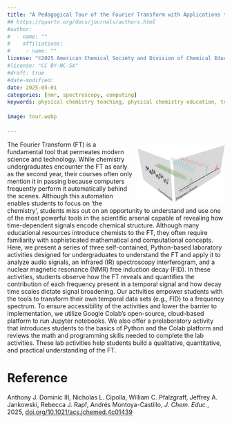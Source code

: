 ```yaml
---
title: "A Pedagogical Tour of the Fourier Transform with Applications to NMR and IR Spectroscopy"
## https://quarto.org/docs/journals/authors.html
#author:
#  - name: ""
#    affiliations:
#     - name: ""
license: "©2025 American Chemical Society and Division of Chemical Education, Inc."
#license: "CC BY-NC-SA"
#draft: true
#date-modified:
date: 2025-05-01
categories: [nmr, spectroscopy, computing]
keywords: physical chemistry teaching, physical chemistry education, teaching resources, Fourier transforms, Infrared light, Nuclear magnetic resonance spectroscopy, Students, Undergraduates 

image: tour.webp

---
```

<img src="tour.webp" width="40%" align="right" style="padding: 10px 0px 0px 10px;"/>

The Fourier Transform (FT) is a fundamental tool that permeates modern science and technology. While chemistry undergraduates encounter the FT as early as the second year, their courses often only mention it in passing because computers frequently perform it automatically behind the scenes. Although this automation enables students to focus on ‘the chemistry’, students miss out on an opportunity to understand and use one of the most powerful tools in the scientific arsenal capable of revealing how time-dependent signals encode chemical structure. Although many educational resources introduce chemists to the FT, they often require familiarity with sophisticated mathematical and computational concepts. Here, we present a series of three self-contained, Python-based laboratory activities designed for undergraduates to understand the FT and apply it to analyze audio signals, an infrared (IR) spectroscopy interferogram, and a nuclear magnetic resonance (NMR) free induction decay (FID). In these activities, students observe how the FT reveals and quantifies the contribution of each frequency present in a temporal signal and how decay time scales dictate signal broadening. Our activities empower students with the tools to transform their own temporal data sets (e.g., FID) to a frequency spectrum. To ensure accessibility of the activities and lower the barrier to implementation, we utilize Google Colab’s open-source, cloud-based platform to run Jupyter notebooks. We also offer a prelaboratory activity that introduces students to the basics of Python and the Colab platform and reviews the math and programming skills needed to complete the lab activities. These lab activities help students build a qualitative, quantitative, and practical understanding of the FT.


# Reference

Anthony J. Dominic III, Nicholas L. Cipolla, William C. Pfalzgraff, Jeffrey A. Jankowski, Rebecca J. Rapf, Andrés Montoya-Castillo, *J. Chem. Educ.*, 2025, [doi.org/10.1021/acs.jchemed.4c01439](https://doi.org/10.1021/acs.jchemed.4c01439)

